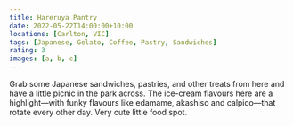 ```yaml
---
title: Hareruya Pantry
date: 2022-05-22T14:00:00+10:00
locations: [Carlton, VIC]
tags: [Japanese, Gelato, Coffee, Pastry, Sandwiches]
rating: 3
images: [a, b, c]
---
```


Grab some Japanese sandwiches, pastries, and other treats from here and have a little picnic in the park across. The ice-cream flavours here are a highlight—with funky flavours like edamame, akashiso and calpico—that rotate every other day. Very cute little food spot.